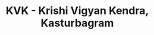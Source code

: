 ---
title: "KVK - Krishi Vigyan Kendra, Kasturbagram"
url: /indore/kvk-krishi-vigyan-kendra-kasturbagram/
shop: farm
---